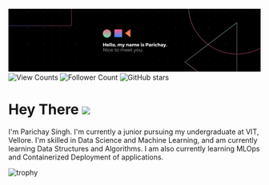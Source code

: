[![Parichay's GitHub Banner](./src/banner.png)](https://www.linkedin.com/in/parichaysingh/)
![View Counts](https://komarev.com/ghpvc/?username=your-github-Parichay-Singh&color=blue)
![Follower Count](https://img.shields.io/github/followers/Parichay-Singh?label=Followers&logo=github&style=flat-square&color=purple)
![GitHub stars](https://img.shields.io/github/stars/Parichay-Singh?label=%E2%AD%90GitHub%20stars&style=flat-square&color=pink)

# Hey There <img src="https://media.giphy.com/media/42tS2cfBtj8Y/giphy.gif" width="50">
I'm Parichay Singh. I'm currently a junior pursuing my undergraduate at VIT, Vellore. I'm skilled in Data Science and Machine Learning, and am currently learning Data Structures and Algorithms.  I am also currently learning MLOps and Containerized Deployment of applications.

![trophy](https://github-profile-trophy.vercel.app/?username=Parichay-Singh&theme=nord&title=Joined2020,Stars,Commit,Followers,PullRequest,Repositories&align=center)

